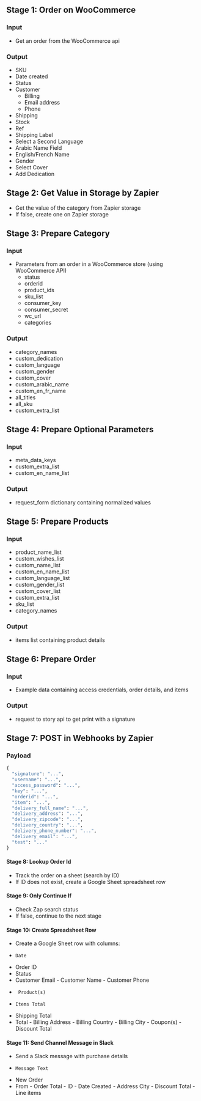 
## Stage 1: Order on WooCommerce

### Input
- Get an order from the WooCommerce api

### Output
- SKU
- Date created
- Status
- Customer
  - Billing
  - Email address
  - Phone
- Shipping
- Stock
- Ref
- Shipping Label
- Select a Second Language
- Arabic Name Field
- English/French Name
- Gender
- Select Cover
- Add Dedication


## Stage 2: Get Value in Storage by Zapier

- Get the value of the category from Zapier storage
- If false, create one on Zapier storage

## Stage 3: Prepare Category

### Input
- Parameters from an order in a WooCommerce store (using WooCommerce API)
  - status
  - orderid
  - product_ids
  - sku_list
  - consumer_key
  - consumer_secret
  - wc_url
  - categories

### Output
- category_names
- custom_dedication
- custom_language
- custom_gender
- custom_cover
- custom_arabic_name
- custom_en_fr_name
- all_titles
- all_sku
- custom_extra_list

## Stage 4: Prepare Optional Parameters

### Input
- meta_data_keys
- custom_extra_list
- custom_en_name_list

### Output
- request_form dictionary containing normalized values

## Stage 5: Prepare Products

### Input
- product_name_list
- custom_wishes_list
- custom_name_list
- custom_en_name_list
- custom_language_list
- custom_gender_list
- custom_cover_list
- custom_extra_list
- sku_list
- category_names

### Output
- items list containing product details

## Stage 6: Prepare Order

### Input
- Example data containing access credentials, order details, and items

### Output
- request to story api to get print  with a signature

## Stage 7: POST in Webhooks by Zapier

### Payload
```python
{
  "signature": "...",
  "username": "...",
  "access_password": "...",
  "key": "...",
  "orderid": "...",
  "item": "...",
  "delivery_full_name": "...",
  "delivery_address": "...",
  "delivery_zipcode": "...",
  "delivery_country": "...",
  "delivery_phone_number": "...",
  "delivery_email": "...",
  "test": "..."
}
```

#### Stage 8: Lookup Order Id

  - Track the order on a sheet (search by ID)
  - If ID does not exist, create a Google Sheet spreadsheet row

#### Stage 9: Only Continue If

  - Check Zap search status
  - If false, continue to the next stage

#### Stage 10: Create Spreadsheet Row

-   Create a Google Sheet row with columns:
 -     Date
  -    Order ID
   -   Status
   -   Customer Email
    -  Customer Name
    -  Customer Phone
-      Product(s)
 -     Items Total
  -    Shipping Total
   -   Total
    -  Billing Address
     - Billing Country
     - Billing City
     - Coupon(s)
     - Discount Total

#### Stage 11: Send Channel Message in Slack

-  Send a Slack message with purchase details
 -     Message Text
  -    New Order
   -   From
    -  Order Total
     - ID
     - Date Created
     - Address City
     - Discount Total
     - Line items

